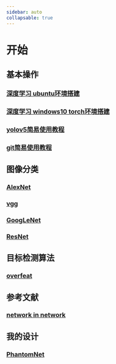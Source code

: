 ```yaml
---
sidebar: auto
collapsable: true
---
```

# 开始

## 基本操作

### [深度学习 ubuntu环境搭建](/ai/guide)
### [深度学习 windows10 torch环境搭建](/ai/torch/windows10)
### [yolov5简易使用教程](/ai/model/#yolov5)
### [git简易使用教程](/tools/git)

## 图像分类

### [AlexNet](/ai/image_classification/alexnet)
### [vgg](/ai/image_classification/vgg)
### [GoogLeNet](/ai/image_classification/googlenet)
### [ResNet](/ai/image_classification/resnet)

## 目标检测算法

### [overfeat](/ai/object_detection/two-stage/overfeat)

## 参考文献

### [network in network](/ai/References/network_in_network)

## 我的设计

### [PhantomNet](/ai/References/network_in_network)